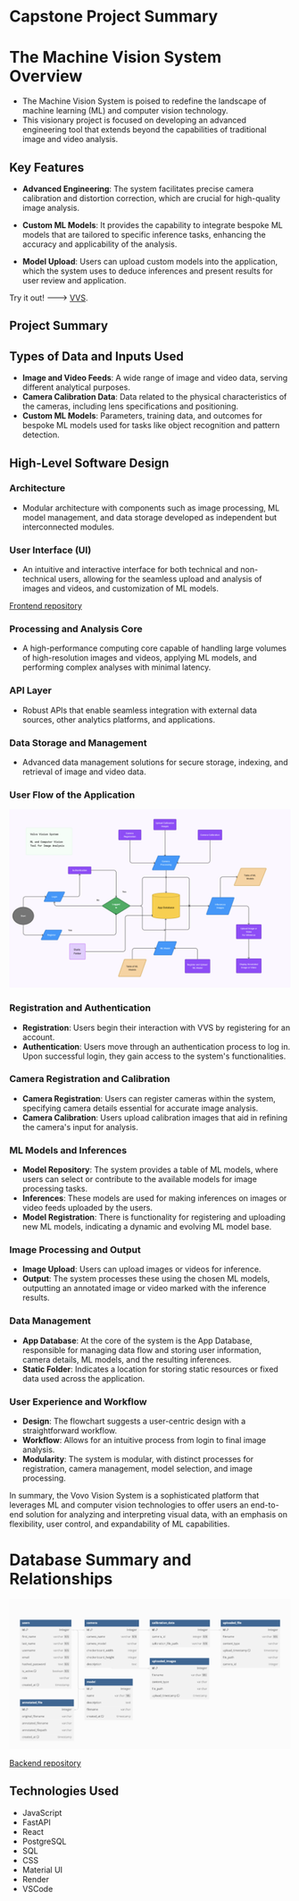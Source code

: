 
# Capstone Project Summary 

# The Machine Vision System Overview

- The Machine Vision System is poised to redefine the landscape of machine learning (ML) and computer vision technology. 
- This visionary project is focused on developing an advanced engineering tool that extends beyond the capabilities of traditional image and video analysis.

## Key Features

- **Advanced Engineering**: The system facilitates precise camera calibration and distortion correction, which are crucial for high-quality image analysis.

- **Custom ML Models**: It provides the capability to integrate bespoke ML models that are tailored to specific inference tasks, enhancing the accuracy and applicability of the analysis.

- **Model Upload**: Users can upload custom models into the application, which the system uses to deduce inferences and present results for user review and application.


Try it out! ---> [VVS](https://vvs-volvo-application-frontend.onrender.com).

## Project Summary

## Types of Data and Inputs Used

- **Image and Video Feeds**: A wide range of image and video data, serving different analytical purposes.
- **Camera Calibration Data**: Data related to the physical characteristics of the cameras, including lens specifications and positioning.
- **Custom ML Models**: Parameters, training data, and outcomes for bespoke ML models used for tasks like object recognition and pattern detection.

## High-Level Software Design

### Architecture
- Modular architecture with components such as image processing, ML model management, and data storage developed as independent but interconnected modules.

### User Interface (UI)
- An intuitive and interactive interface for both technical and non-technical users, allowing for the seamless upload and analysis of images and videos, and customization of ML models.

[Frontend repository](https://github.com/alexanderajiduku/vvs_volvo_application/tree/main/frontend)

### Processing and Analysis Core
- A high-performance computing core capable of handling large volumes of high-resolution images and videos, applying ML models, and performing complex analyses with minimal latency.

### API Layer
- Robust APIs that enable seamless integration with external data sources, other analytics platforms, and applications.

### Data Storage and Management
- Advanced data management solutions for secure storage, indexing, and retrieval of image and video data.

### User Flow of the Application
![VVS_Database_Schema](project_images/VVS_Design.png)


### Registration and Authentication

- **Registration**: Users begin their interaction with VVS by registering for an account.
- **Authentication**: Users move through an authentication process to log in. Upon successful login, they gain access to the system's functionalities.

### Camera Registration and Calibration

- **Camera Registration**: Users can register cameras within the system, specifying camera details essential for accurate image analysis.
- **Camera Calibration**: Users upload calibration images that aid in refining the camera's input for analysis.

### ML Models and Inferences

- **Model Repository**: The system provides a table of ML models, where users can select or contribute to the available models for image processing tasks.
- **Inferences**: These models are used for making inferences on images or video feeds uploaded by the users.
- **Model Registration**: There is functionality for registering and uploading new ML models, indicating a dynamic and evolving ML model base.

### Image Processing and Output

- **Image Upload**: Users can upload images or videos for inference.
- **Output**: The system processes these using the chosen ML models, outputting an annotated image or video marked with the inference results.

### Data Management

- **App Database**: At the core of the system is the App Database, responsible for managing data flow and storing user information, camera details, ML models, and the resulting inferences.
- **Static Folder**: Indicates a location for storing static resources or fixed data used across the application.

### User Experience and Workflow

- **Design**: The flowchart suggests a user-centric design with a straightforward workflow.
- **Workflow**: Allows for an intuitive process from login to final image analysis.
- **Modularity**: The system is modular, with distinct processes for registration, camera management, model selection, and image processing.

In summary, the Vovo Vision System is a sophisticated platform that leverages ML and computer vision technologies to offer users an end-to-end solution for analyzing and interpreting visual data, with an emphasis on flexibility, user control, and expandability of ML capabilities.


# Database Summary and Relationships
![VVS_Database_Schema](project_images/DB_Schema.png)



[Backend repository](https://github.com/alexanderajiduku/vvs_volvo_application/tree/main/backend)
## Technologies Used

- JavaScript
- FastAPI
- React
- PostgreSQL
- SQL
- CSS
- Material UI
- Render
- VSCode



